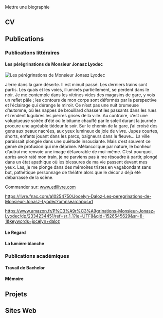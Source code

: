 Mettre une biographie

## CV

## Publications

### Publications littéraires

#### Les pérégrinations de Monsieur Jonasz Lyodec

![Les pérégrinations de Monsieur Jonasz Lyodec](http://url/to/807407_LCL_C14.png)

J’erre dans la gare déserte. Il est minuit passé. Les derniers trains sont partis. Les quais et les voies, illuminés partiellement, se perdent dans le noir.
Je me contemple dans les vitrines vides des magasins de gare, y vois un reflet pâle ; les contours de mon corps sont déformés par la perspective et l’éclairage qui dérange le miroir.
Ce n’est pas une nuit brumeuse d’automne, où les nappes de brouillard chassent les passants dans les rues et rendent lugubres les pierres grises de la ville. Au contraire, c’est une voluptueuse soirée d’été où le bitume chauffé par le soleil durant la journée procure une agréable tiédeur le soir. Sur le chemin de la gare, j’ai croisé des gens aux peaux nacrées, aux yeux lumineux de joie de vivre. Jupes courtes, shorts, enfants jouant dans les parcs, baigneurs dans le fleuve... La ville paraissait plongée dans une quiétude insouciante.
Mais c’est souvent ce genre de profusion qui me déprime. Mélancolique par nature, le bonheur d’autrui me renvoie une image défavorable de moi-même. C’est pourquoi, après avoir raté mon train, je ne parviens pas à me résoudre à partir, plongé dans un état apathique où les blessures de ma vie passent devant mes yeux. Las, je me plonge dans des mémoires tristes en vagabondant sans but, pathétique personnage de théâtre alors que le décor a déjà été débarrassé de la scène.

Commander sur: 
www.edilivre.com

https://livre.fnac.com/a10254750/Jocelyn-Daloz-Les-peregrinations-de-Monsieur-Jonasz-Lyodec?omnsearchpos=1

https://www.amazon.fr/P%C3%A9r%C3%A9grinations-Monsieur-Jonasz-Lyodec/dp/2334234451/ref=sr_1_1?ie=UTF8&qid=1526545629&sr=8-1&keywords=jocelyn+daloz

#### Le Regard

#### La lumière blanche

### Publications académiques

#### Travail de Bachelor

#### Mémoire

## Projets

## Sites Web


